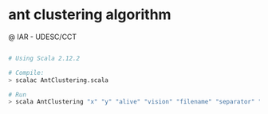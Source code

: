 # ant clustering algorithm
@ IAR - UDESC/CCT

``` bash

# Using Scala 2.12.2

# Compile:
> scalac AntClustering.scala

# Run
> scala AntClustering "x" "y" "alive" "vision" "filename" "separator" "alpha"

```
